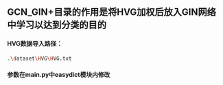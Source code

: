 ## GCN_GIN+目录的作用是将HVG加权后放入GIN网络中学习以达到分类的目的



#### HVG数据导入路径：

```Bash
.\dataset\HVG\HVG.txt
```



#### 参数在main.py中easydict模块内修改